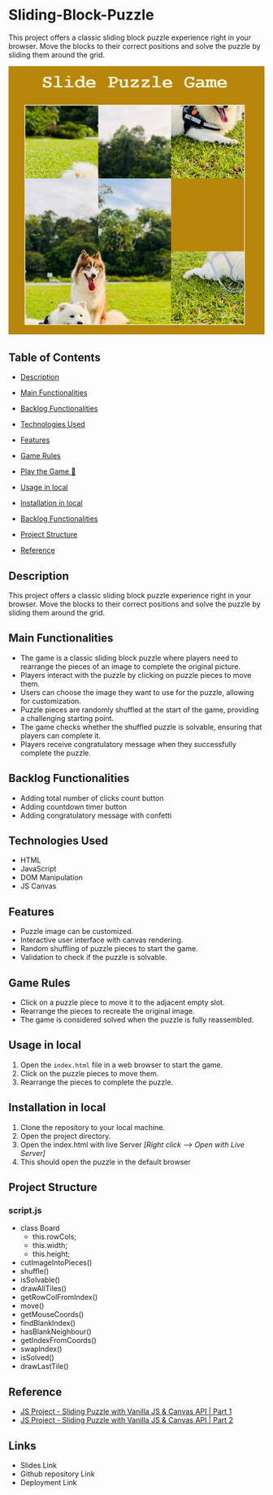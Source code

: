 # Sliding-Block-Puzzle

This project offers a classic sliding block puzzle experience right in your browser. Move the blocks to their correct positions and solve the puzzle by sliding them around the grid.

<!-- ![Game Screenshot](screenshot.png) -->

![Puzzle](image.png)

## Table of Contents

- [Description](#description)
- [Main Functionalities](#main-functionalities)
- [Backlog Functionalities](#backlog-functionalities)
- [Technologies Used](#technologies-used)
- [Features](#features)
- [Game Rules](#game-rules)
- [Play the Game :rocket:](PASTE_URL)
- [Usage in local](#usage-in-local)
- [Installation in local](#installation-in-local)
- [Backlog Functionalities](#backlog-functionalities)
- [Project Structure](#project-structure)

- [Reference](#reference)

## Description

This project offers a classic sliding block puzzle experience right in your browser. Move the blocks to their correct positions and solve the puzzle by sliding them around the grid.

## Main Functionalities

- The game is a classic sliding block puzzle where players need to rearrange the pieces of an image to complete the original picture.
- Players interact with the puzzle by clicking on puzzle pieces to move them.
- Users can choose the image they want to use for the puzzle, allowing for customization.
- Puzzle pieces are randomly shuffled at the start of the game, providing a challenging starting point.
- The game checks whether the shuffled puzzle is solvable, ensuring that players can complete it.
- Players receive congratulatory message when they successfully complete the puzzle.

## Backlog Functionalities

- Adding total number of clicks count button
- Adding countdown timer button
- Adding congratulatory message with confetti

## Technologies Used

- HTML
- JavaScript
- DOM Manipulation
- JS Canvas

## Features

- Puzzle image can be customized.
- Interactive user interface with canvas rendering.
- Random shuffling of puzzle pieces to start the game.
- Validation to check if the puzzle is solvable.

## Game Rules

- Click on a puzzle piece to move it to the adjacent empty slot.
- Rearrange the pieces to recreate the original image.
- The game is considered solved when the puzzle is fully reassembled.

## Usage in local

1. Open the `index.html` file in a web browser to start the game.
2. Click on the puzzle pieces to move them.
3. Rearrange the pieces to complete the puzzle.

## Installation in local

1. Clone the repository to your local machine.
2. Open the project directory.
3. Open the index.html with live Server _[Right click --> Open with Live Server]_
4. This should open the puzzle in the default browser

## Project Structure

### script.js

- class Board
  - this.rowCols;
  - this.width;
  - this.height;
- cutImageIntoPieces()
- shuffle()
- isSolvable()
- drawAllTiles()
- getRowColFromIndex()
- move()
- getMouseCoords()
- findBlankIndex()
- hasBlankNeighbour()
- getIndexFromCoords()
- swapIndex()
- isSolved()
- drawLastTile()

## Reference

- [JS Project - Sliding Puzzle with Vanilla JS & Canvas API | Part 1 ](https://www.youtube.com/watch?v=g7nufIhA15M)
- [JS Project - Sliding Puzzle with Vanilla JS & Canvas API | Part 2 ](https://www.youtube.com/watch?v=hsH-a_vKnFo)

## Links

- Slides Link
- Github repository Link
- Deployment Link
